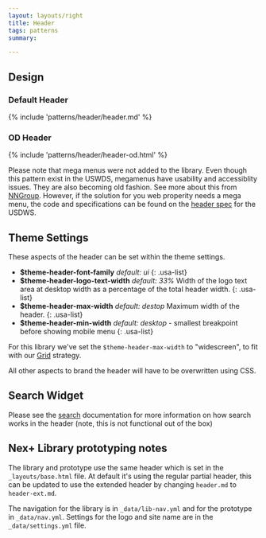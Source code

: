 ```yaml
---
layout: layouts/right
title: Header
tags: patterns
summary:

---
```


## Design

### Default Header
{% include 'patterns/header/header.md' %}

### OD Header
{% include 'patterns/header/header-od.html' %}



Please note that mega menus were not added to the library. Even though this pattern exist in the USWDS, megamenus have usability and accessiblity issues. They are also becoming old fashion. See more about this from [NNGroup](https://www.nngroup.com/articles/mega-menus-work-well/). However, if the solution for you web properity needs a mega menu, the code and specifications can be found on the [header spec](https://designsystem.digital.gov/components/header/) for the USDWS.  

## Theme Settings
These aspects of the header can be set within the theme settings.
- __$theme-header-font-family__  _default: ui_
{: .usa-list}
- __$theme-header-logo-text-width__ _default: 33%_  Width of the logo text area at desktop width as a percentage of the total header width.
{: .usa-list}
- __$theme-header-max-width__ _default: destop_ Maximum width of the header.
{: .usa-list}
- __$theme-header-min-width__ _default: desktop_ - smallest breakpoint before showing mobile menu
{: .usa-list}

For this library we've set the `$theme-header-max-width` to "widescreen", to fit with our [Grid](/library/styles/grid) strategy.

All other aspects to brand the header will have to be overwritten using CSS.

## Search Widget
Please see the [search](/library/patterns/search) documentation for more information on how search works in the header (note, this is not functional out of the box)

## Nex+ Library prototyping notes
The library and prototype use the same header which is set in the `_layouts/base.html` file. At default it's using the regular partial header, this can be updated to use the extended header by changing `header.md` to `header-ext.md`.

The navigation for the library is in `_data/lib-nav.yml` and for the prototype in `_data/nav.yml`. Settings for the logo and site name are in the `_data/settings.yml` file.


